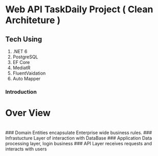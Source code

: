 # Web API TaskDaily Project ( Clean Architeture )
## Tech Using
1. .NET 6
2. PostgreSQL
3. EF Core 
4. MediatR
5. FluentVaidation
6. Auto Mapper

### Introduction

# Over View
<br>
### Domain
Entities encapsulate Enterprise wide business rules. 
### Infrastucture
Layer of interaction with DataBase
### Application
Data processing layer, login business
### API
Layer receives requests and interacts with users
